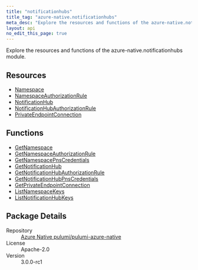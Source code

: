 ```yaml
---
title: "notificationhubs"
title_tag: "azure-native.notificationhubs"
meta_desc: "Explore the resources and functions of the azure-native.notificationhubs module."
layout: api
no_edit_this_page: true
---
```


<!-- WARNING: this file was generated by Pulumi Docs Generator. -->
<!-- Do not edit by hand unless you're certain you know what you are doing! -->

Explore the resources and functions of the azure-native.notificationhubs module.

<h2 id="resources">Resources</h2>
<ul class="api">
    <li><a href="namespace/" title="Namespace">Namespace</a></li>
    <li><a href="namespaceauthorizationrule/" title="NamespaceAuthorizationRule">NamespaceAuthorizationRule</a></li>
    <li><a href="notificationhub/" title="NotificationHub">NotificationHub</a></li>
    <li><a href="notificationhubauthorizationrule/" title="NotificationHubAuthorizationRule">NotificationHubAuthorizationRule</a></li>
    <li><a href="privateendpointconnection/" title="PrivateEndpointConnection">PrivateEndpointConnection</a></li>
</ul>

<h2 id="functions">Functions</h2>
<ul class="api">
    <li><a href="getnamespace/" title="GetNamespace">GetNamespace</a></li>
    <li><a href="getnamespaceauthorizationrule/" title="GetNamespaceAuthorizationRule">GetNamespaceAuthorizationRule</a></li>
    <li><a href="getnamespacepnscredentials/" title="GetNamespacePnsCredentials">GetNamespacePnsCredentials</a></li>
    <li><a href="getnotificationhub/" title="GetNotificationHub">GetNotificationHub</a></li>
    <li><a href="getnotificationhubauthorizationrule/" title="GetNotificationHubAuthorizationRule">GetNotificationHubAuthorizationRule</a></li>
    <li><a href="getnotificationhubpnscredentials/" title="GetNotificationHubPnsCredentials">GetNotificationHubPnsCredentials</a></li>
    <li><a href="getprivateendpointconnection/" title="GetPrivateEndpointConnection">GetPrivateEndpointConnection</a></li>
    <li><a href="listnamespacekeys/" title="ListNamespaceKeys">ListNamespaceKeys</a></li>
    <li><a href="listnotificationhubkeys/" title="ListNotificationHubKeys">ListNotificationHubKeys</a></li>
</ul>

<h2 id="package-details">Package Details</h2>
<dl class="package-details">
	<dt>Repository</dt>
	<dd><a href="https://github.com/pulumi/pulumi-azure-native">Azure Native pulumi/pulumi-azure-native</a></dd>
	<dt>License</dt>
	<dd>Apache-2.0</dd>
	<dt>Version</dt>
	<dd>3.0.0-rc1</dd>
</dl>

